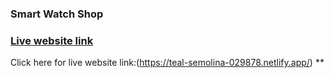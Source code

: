 ### Smart Watch Shop
### [Live website link](https://teal-semolina-029878.netlify.app/)

Click here for live website link:(https://teal-semolina-029878.netlify.app/)
**